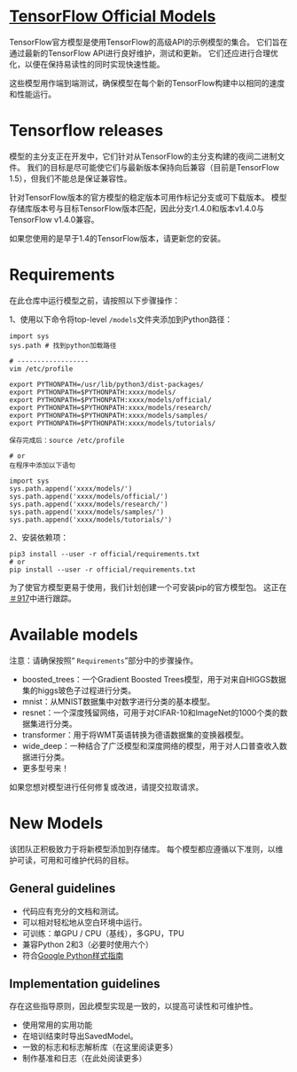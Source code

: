 # [TensorFlow Official Models](https://github.com/tensorflow/models/tree/master/official)

TensorFlow官方模型是使用TensorFlow的高级API的示例模型的集合。 它们旨在通过最新的TensorFlow API进行良好维护，测试和更新。 它们还应进行合理优化，以便在保持易读性的同时实现快速性能。

这些模型用作端到端测试，确保模型在每个新的TensorFlow构建中以相同的速度和性能运行。

# Tensorflow releases
模型的主分支正在开发中，它们针对从TensorFlow的主分支构建的夜间二进制文件。 我们的目标是尽可能使它们与最新版本保持向后兼容（目前是TensorFlow 1.5），但我们不能总是保证兼容性。

针对TensorFlow版本的官方模型的稳定版本可用作标记分支或可下载版本。 模型存储库版本号与目标TensorFlow版本匹配，因此分支r1.4.0和版本v1.4.0与TensorFlow v1.4.0兼容。

如果您使用的是早于1.4的TensorFlow版本，请更新您的安装。

# Requirements
在此仓库中运行模型之前，请按照以下步骤操作：

1、使用以下命令将top-level `/models`文件夹添加到Python路径：

```
import sys
sys.path # 找到python加载路径

# ------------------
vim /etc/profile

export PYTHONPATH=/usr/lib/python3/dist-packages/
export PYTHONPATH=$PYTHONPATH:xxxx/models/
export PYTHONPATH=$PYTHONPATH:xxxx/models/official/
export PYTHONPATH=$PYTHONPATH:xxxx/models/research/
export PYTHONPATH=$PYTHONPATH:xxxx/models/samples/
export PYTHONPATH=$PYTHONPATH:xxxx/models/tutorials/

保存完成后：source /etc/profile

# or
在程序中添加以下语句

import sys
sys.path.append('xxxx/models/')
sys.path.append('xxxx/models/official/')
sys.path.append('xxxx/models/research/')
sys.path.append('xxxx/models/samples/')
sys.path.append('xxxx/models/tutorials/')

```

2、安装依赖项：

```
pip3 install --user -r official/requirements.txt
# or
pip install --user -r official/requirements.txt
```
为了使官方模型更易于使用，我们计划创建一个可安装pip的官方模型包。 这正在[＃917](https://github.com/tensorflow/models/issues/917)中进行跟踪。
# Available models
注意：请确保按照“ `Requirements`”部分中的步骤操作。

- boosted_trees：一个Gradient Boosted Trees模型，用于对来自HIGGS数据集的higgs玻色子过程进行分类。
- mnist：从MNIST数据集中对数字进行分类的基本模型。
- resnet：一个深度残留网络，可用于对CIFAR-10和ImageNet的1000个类的数据集进行分类。
- transformer：用于将WMT英语转换为德语数据集的变换器模型。
- wide_deep：一种结合了广泛模型和深度网络的模型，用于对人口普查收入数据进行分类。
- 更多型号来！

如果您想对模型进行任何修复或改进，请提交拉取请求。

# New Models
该团队正积极致力于将新模型添加到存储库。 每个模型都应遵循以下准则，以维护可读，可用和可维护代码的目标。

## General guidelines
- 代码应有充分的文档和测试。
- 可以相对轻松地从空白环境中运行。
- 可训练：单GPU / CPU（基线），多GPU，TPU
- 兼容Python 2和3（必要时使用六个）
- 符合[Google Python样式指南](https://google.github.io/styleguide/pyguide.html)

## Implementation guidelines
存在这些指导原则，因此模型实现是一致的，以提高可读性和可维护性。

- 使用常用的实用功能
- 在培训结束时导出SavedModel。
- 一致的标志和标志解析库（在这里阅读更多）
- 制作基准和日志（在此处阅读更多）
